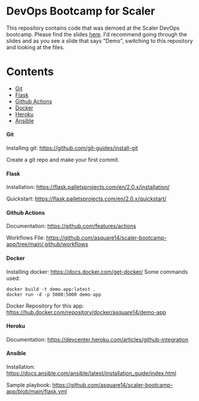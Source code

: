 # DevOps Bootcamp for Scaler

This repository contains code that was demoed at the Scaler DevOps bootcamp. Please find the slides [here](https://docs.google.com/presentation/d/1uadhfAhfI_cuWs5DsSrkjdZvqxt1LE1fA8c_uhBTSxI/edit?usp=sharing). I'd recommend going through the slides and as you see a slide that says "Demo", switching to this repository and looking at the files.

Contents
========

 * [Git](#git)
 * [Flask](#flask)
 * [Github Actions](#actions)
 * [Docker](#docker)
 * [Heroku](#heroku)
 * [Ansible](#ansible)

#### Git

Installing git: https://github.com/git-guides/install-git

Create a git repo and make your first commit.

#### Flask

Installation: https://flask.palletsprojects.com/en/2.0.x/installation/

Quickstart: https://flask.palletsprojects.com/en/2.0.x/quickstart/ 

#### Github Actions

Documentation: https://github.com/features/actions

Workflows File: https://github.com/asquare14/scaler-bootcamp-app/tree/main/.github/workflows

#### Docker

Installing docker: https://docs.docker.com/get-docker/ 
Some commands used:
```
docker build -t demo-app:latest .
docker run -d -p 5000:5000 demo-app  
```
Docker Repository for this app: https://hub.docker.com/repository/docker/asquare14/demo-app

#### Heroku

Documentation: https://devcenter.heroku.com/articles/github-integration

#### Ansible

Installation: https://docs.ansible.com/ansible/latest/installation_guide/index.html

Sample playbook: https://github.com/asquare14/scaler-bootcamp-app/blob/main/flask.yml
